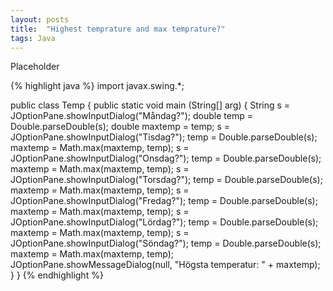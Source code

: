 ```yaml
---
layout: posts
title:  "Highest temprature and max temprature?"
tags: Java
---
```

Placeholder

{% highlight java %}
import javax.swing.*;

public class Temp {
  public static void main (String[] arg) {
    String s = JOptionPane.showInputDialog("Måndag?");
    double temp = Double.parseDouble(s);
    double maxtemp = temp;
    s = JOptionPane.showInputDialog("Tisdag?");
    temp = Double.parseDouble(s);
    maxtemp = Math.max(maxtemp, temp);
    s = JOptionPane.showInputDialog("Onsdag?");
    temp = Double.parseDouble(s);
    maxtemp = Math.max(maxtemp, temp);
    s = JOptionPane.showInputDialog("Torsdag?");
    temp = Double.parseDouble(s);
    maxtemp = Math.max(maxtemp, temp);
    s = JOptionPane.showInputDialog("Fredag?");
    temp = Double.parseDouble(s);
    maxtemp = Math.max(maxtemp, temp);
    s = JOptionPane.showInputDialog("Lördag?");
    temp = Double.parseDouble(s);
    maxtemp = Math.max(maxtemp, temp);
    s = JOptionPane.showInputDialog("Söndag?");
    temp = Double.parseDouble(s);
    maxtemp = Math.max(maxtemp, temp);
    JOptionPane.showMessageDialog(null, "Högsta temperatur: " + maxtemp);
  }
}
{% endhighlight %}
